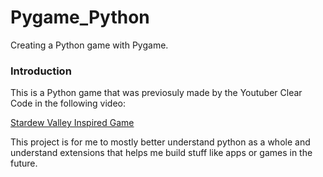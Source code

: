# Pygame_Python
Creating a Python game with Pygame.

### Introduction
This is a Python game that was previosuly made by the Youtuber Clear Code in the following video:

[Stardew Valley Inspired Game](https://www.youtube.com/watch?v=T4IX36sP_0c&t=1525s)

This project is for me to mostly better understand python as a whole and understand extensions that helps me build stuff like apps or games in the future.
